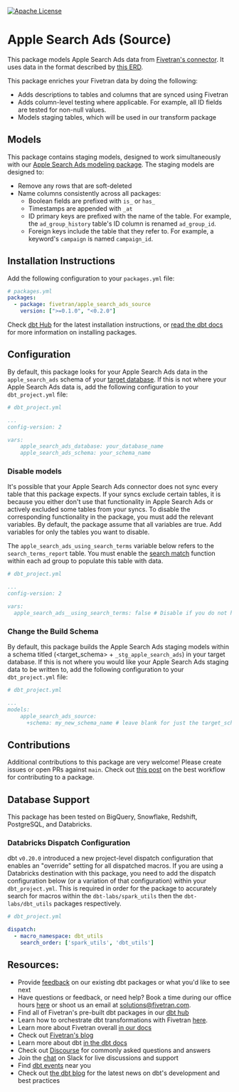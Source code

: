 [![Apache License](https://img.shields.io/badge/License-Apache%202.0-blue.svg)](https://opensource.org/licenses/Apache-2.0)
# Apple Search Ads (Source) 

This package models Apple Search Ads data from [Fivetran's connector](https://fivetran.com/docs/applications/apple-search-ads). It uses data in the format described by [this ERD](https://fivetran.com/docs/applications/apple-search-ads/#schemainformation).

This package enriches your Fivetran data by doing the following:
- Adds descriptions to tables and columns that are synced using Fivetran
- Adds column-level testing where applicable. For example, all ID fields are tested for non-null values.
- Models staging tables, which will be used in our transform package

## Models
This package contains staging models, designed to work simultaneously with our [Apple Search Ads modeling package](https://github.com/fivetran/dbt_apple_search_ads).  The staging models are designed to:
- Remove any rows that are soft-deleted
- Name columns consistently across all packages:
    - Boolean fields are prefixed with `is_` or `has_`
    - Timestamps are appended with `_at`
    - ID primary keys are prefixed with the name of the table. For example, the `ad_group_history` table's ID column is renamed `ad_group_id`.
    - Foreign keys include the table that they refer to. For example, a keyword's `campaign` is named `campaign_id`. 

## Installation Instructions
Add the following configuration to your `packages.yml` file:
```yml
# packages.yml
packages:
  - package: fivetran/apple_search_ads_source
    version: [">=0.1.0", "<0.2.0"]
```

Check [dbt Hub](https://hub.getdbt.com/) for the latest installation instructions, or [read the dbt docs](https://docs.getdbt.com/docs/package-management) for more information on installing packages.

## Configuration
By default, this package looks for your Apple Search Ads data in the `apple_search_ads` schema of your [target database](https://docs.getdbt.com/docs/running-a-dbt-project/using-the-command-line-interface/configure-your-profile). If this is not where your Apple Search Ads data is, add the following configuration to your `dbt_project.yml` file:

```yml
# dbt_project.yml

...
config-version: 2

vars:
    apple_search_ads_database: your_database_name
    apple_search_ads_schema: your_schema_name 
```
### Disable models
It's possible that your Apple Search Ads connector does not sync every table that this package expects. If your syncs exclude certain tables, it is because you either don't use that functionality in Apple Search Ads or actively excluded some tables from your syncs. To disable the corresponding functionality in the package, you must add the relevant variables. By default, the package assume that all variables are true. Add variables for only the tables you want to disable. 

The `apple_search_ads_using_search_terms` variable below refers to the `search_terms_report` table. You must enable the [search match](https://searchads.apple.com/help/campaigns/0006-understand-search-match) function within each ad group to populate this table with data. 

```yml
# dbt_project.yml

...
config-version: 2

vars:
  apple_search_ads__using_search_terms: false # Disable if you do not have the search_term_report table, or if you do not want search_term_report related metrics reported

```

### Change the Build Schema
By default, this package builds the Apple Search Ads staging models within a schema titled (<target_schema> + `_stg_apple_search_ads`) in your target database. If this is not where you would like your Apple Search Ads staging data to be written to, add the following configuration to your `dbt_project.yml` file:

```yml
# dbt_project.yml

...
models:
    apple_search_ads_source:
      +schema: my_new_schema_name # leave blank for just the target_schema
```

## Contributions
Additional contributions to this package are very welcome! Please create issues
or open PRs against `main`. Check out 
[this post](https://discourse.getdbt.com/t/contributing-to-a-dbt-package/657) 
on the best workflow for contributing to a package.


## Database Support

This package has been tested on BigQuery, Snowflake, Redshift, PostgreSQL, and Databricks.

### Databricks Dispatch Configuration
dbt `v0.20.0` introduced a new project-level dispatch configuration that enables an "override" setting for all dispatched macros. If you are using a Databricks destination with this package, you need to add the dispatch configuration below (or a variation of that configuration) within your `dbt_project.yml`. This is required in order for the package to accurately search for macros within the `dbt-labs/spark_utils` then the `dbt-labs/dbt_utils` packages respectively.

```yml
# dbt_project.yml

dispatch:
  - macro_namespace: dbt_utils
    search_order: ['spark_utils', 'dbt_utils']
```
## Resources:
- Provide [feedback](https://www.surveymonkey.com/r/DQ7K7WW) on our existing dbt packages or what you'd like to see next
- Have questions or feedback, or need help? Book a time during our office hours [here](https://calendly.com/fivetran-solutions-team/fivetran-solutions-team-office-hours) or shoot us an email at solutions@fivetran.com.
- Find all of Fivetran's pre-built dbt packages in our [dbt hub](https://hub.getdbt.com/fivetran/)
- Learn how to orchestrate dbt transformations with Fivetran [here](https://fivetran.com/docs/transformations/dbt).
- Learn more about Fivetran overall [in our docs](https://fivetran.com/docs)
- Check out [Fivetran's blog](https://fivetran.com/blog)
- Learn more about dbt [in the dbt docs](https://docs.getdbt.com/docs/introduction)
- Check out [Discourse](https://discourse.getdbt.com/) for commonly asked questions and answers
- Join the [chat](http://slack.getdbt.com/) on Slack for live discussions and support
- Find [dbt events](https://events.getdbt.com) near you
- Check out [the dbt blog](https://blog.getdbt.com/) for the latest news on dbt's development and best practices
